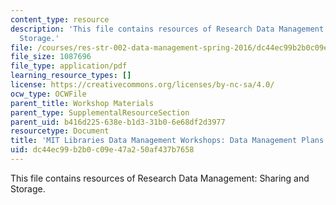 ```yaml
---
content_type: resource
description: 'This file contains resources of Research Data Management: Sharing and
  Storage.'
file: /courses/res-str-002-data-management-spring-2016/dc44ec99b2b0c09e47a250af437b7658_MITRES_STR002S16_DMP.pdf
file_size: 1087696
file_type: application/pdf
learning_resource_types: []
license: https://creativecommons.org/licenses/by-nc-sa/4.0/
ocw_type: OCWFile
parent_title: Workshop Materials
parent_type: SupplementalResourceSection
parent_uid: b416d225-638e-b1d3-31b0-6e68df2d3977
resourcetype: Document
title: 'MIT Libraries Data Management Workshops: Data Management Plans and the DMPTool'
uid: dc44ec99-b2b0-c09e-47a2-50af437b7658
---
```

This file contains resources of Research Data Management: Sharing and Storage.
